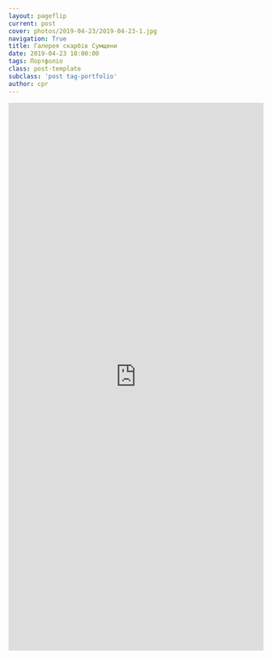 ```yaml
---
layout: pageflip
current: post
cover: photos/2019-04-23/2019-04-23-1.jpg
navigation: True
title: Галерея скарбів Сумщини
date: 2019-04-23 10:00:00
tags: Портфоліо
class: post-template
subclass: 'post tag-portfolio'
author: cpr
---
```


<iframe src="https://cdn.flipsnack.com/widget/v2/widget.html?hash=ftmlv5icb" width="100%" height="1080" seamless="seamless" scrolling="no" frameBorder="0" allowFullScreen></iframe>
